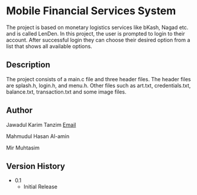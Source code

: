 # Mobile Financial Services System

The project is based on monetary logistics services like bKash, Nagad etc. and is called LenDen. 
In this project, the user is prompted to login to their account. After successful login they can
choose their desired option from a list that shows all available options.

## Description

The project consists of a main.c file and three header files. The header files are splash.h, login.h,
and menu.h. Other files such as art.txt, credentials.txt, balance.txt, transaction.txt and some image
files.


## Author

Jawadul Karim Tanzim
[Email](tanzim12911@gmail.com)

Mahmudul Hasan Al-amin

Mir Muhtasim

## Version History

* 0.1
    * Initial Release

